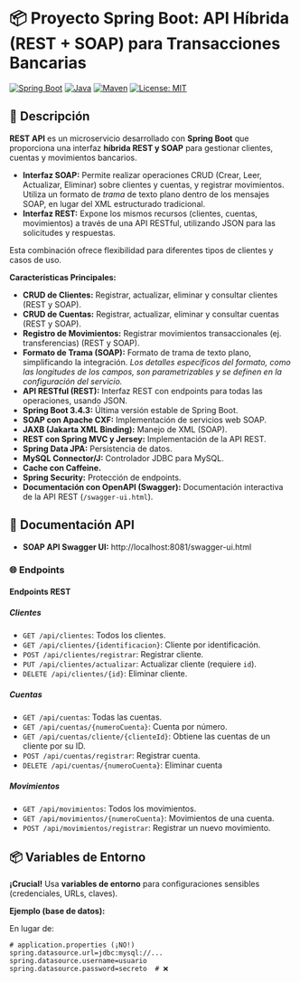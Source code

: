 # 📦 Proyecto Spring Boot: API Híbrida (REST + SOAP) para Transacciones Bancarias 

[![Spring Boot](https://img.shields.io/badge/Spring%20Boot-3.4.3-green)](https://spring.io/projects/spring-boot)
[![Java](https://img.shields.io/badge/Java-17-blue)](https://www.java.com/)
[![Maven](https://img.shields.io/badge/Maven-3-orange)](https://maven.apache.org/)
[![License: MIT](https://img.shields.io/badge/License-MIT-red.svg)](https://opensource.org/licenses/MIT) <!-- O la licencia que aplique -->
<!-- Añade más badges según sea necesario (ej. build status, code coverage) -->

## 📖 Descripción

**REST API** es un microservicio desarrollado con **Spring Boot** que proporciona una interfaz **híbrida REST y SOAP** para gestionar clientes, cuentas y movimientos bancarios.

*   **Interfaz SOAP:** Permite realizar operaciones CRUD (Crear, Leer, Actualizar, Eliminar) sobre clientes y cuentas, y registrar movimientos. Utiliza un formato de *trama* de texto plano dentro de los mensajes SOAP, en lugar del XML estructurado tradicional.
*   **Interfaz REST:** Expone los mismos recursos (clientes, cuentas, movimientos) a través de una API RESTful, utilizando JSON para las solicitudes y respuestas.

Esta combinación ofrece flexibilidad para diferentes tipos de clientes y casos de uso.

**Características Principales:**

*   **CRUD de Clientes:** Registrar, actualizar, eliminar y consultar clientes (REST y SOAP).
*   **CRUD de Cuentas:** Registrar, actualizar, eliminar y consultar cuentas (REST y SOAP).
*   **Registro de Movimientos:** Registrar movimientos transaccionales (ej. transferencias) (REST y SOAP).
*   **Formato de Trama (SOAP):** Formato de trama de texto plano, simplificando la integración. *Los detalles específicos del formato, como las longitudes de los campos, son parametrizables y se definen en la configuración del servicio.*
*   **API RESTful (REST):** Interfaz REST con endpoints para todas las operaciones, usando JSON.
*   **Spring Boot 3.4.3:** Última versión estable de Spring Boot.
*   **SOAP con Apache CXF:** Implementación de servicios web SOAP.
*   **JAXB (Jakarta XML Binding):** Manejo de XML (SOAP).
*   **REST con Spring MVC y Jersey:** Implementación de la API REST.
*   **Spring Data JPA:** Persistencia de datos.
*   **MySQL Connector/J:** Controlador JDBC para MySQL.
*   **Cache con Caffeine.**
* **Spring Security:** Protección de endpoints.
*   **Documentación con OpenAPI (Swagger):** Documentación interactiva de la API REST (`/swagger-ui.html`).


## 📖 Documentación API

* **SOAP API Swagger UI:** http://localhost:8081/swagger-ui.html

### 🌐 Endpoints

#### Endpoints REST

##### Clientes

*   `GET /api/clientes`: Todos los clientes.
*   `GET /api/clientes/{identificacion}`: Cliente por identificación.
*   `POST /api/clientes/registrar`: Registrar cliente.
*   `PUT /api/clientes/actualizar`: Actualizar cliente (requiere `id`).
*   `DELETE /api/clientes/{id}`: Eliminar cliente.

##### Cuentas

*   `GET /api/cuentas`: Todas las cuentas.
*   `GET /api/cuentas/{numeroCuenta}`: Cuenta por número.
*  `GET /api/cuentas/cliente/{clienteId}`: Obtiene las cuentas de un cliente por su ID.
*   `POST /api/cuentas/registrar`: Registrar cuenta.
* `DELETE /api/cuentas/{numeroCuenta}`: Eliminar cuenta

##### Movimientos

*   `GET /api/movimientos`: Todos los movimientos.
*   `GET /api/movimientos/{numeroCuenta}`: Movimientos de una cuenta.
*   `POST /api/movimientos/registrar`: Registrar un nuevo movimiento.


## 📦 Variables de Entorno

**¡Crucial!**  Usa **variables de entorno** para configuraciones sensibles (credenciales, URLs, claves).

**Ejemplo (base de datos):**

En lugar de:

```properties
# application.properties (¡NO!)
spring.datasource.url=jdbc:mysql://...
spring.datasource.username=usuario
spring.datasource.password=secreto  # ❌